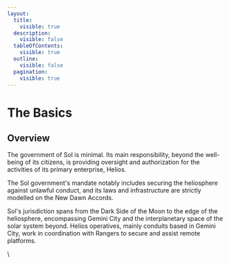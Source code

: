 ```yaml
---
layout:
  title:
    visible: true
  description:
    visible: false
  tableOfContents:
    visible: true
  outline:
    visible: false
  pagination:
    visible: true
---
```


# The Basics

## Overview

The government of Sol is minimal. Its main responsibility, beyond the well-being of its citizens, is providing oversight and authorization for the activities of its primary enterprise, Helios.

The Sol government's mandate notably includes securing the heliosphere against unlawful conduct, and its laws and infrastructure are strictly modelled on the New Dawn Accords.

Sol's jurisdiction spans from the Dark Side of the Moon to the edge of the heliosphere, encompassing Gemini City and the interplanetary space of the solar system beyond. Helios operatives, mainly conduits based in Gemini City, work in coordination with Rangers to secure and assist remote platforms.

\
